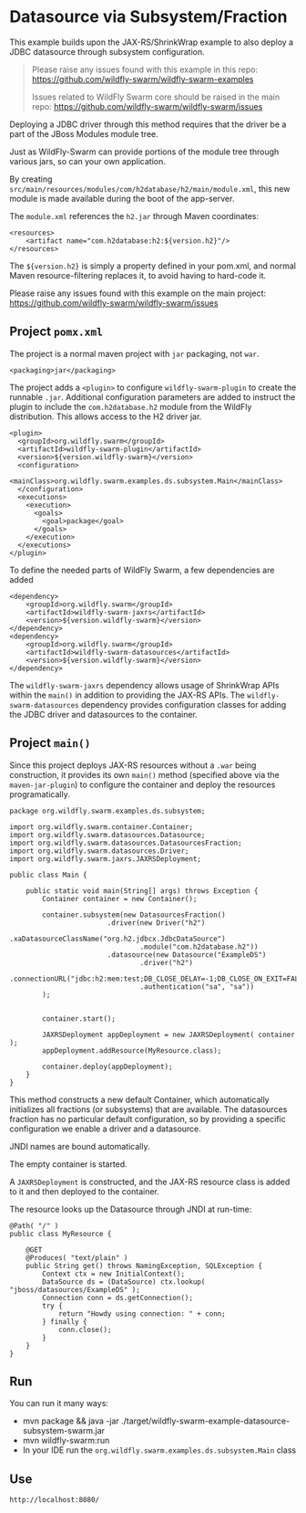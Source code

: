 # Datasource via Subsystem/Fraction

This example builds upon the JAX-RS/ShrinkWrap example to also
deploy a JDBC datasource through subsystem configuration.

> Please raise any issues found with this example in this repo:
> https://github.com/wildfly-swarm/wildfly-swarm-examples
>
> Issues related to WildFly Swarm core should be raised in the main repo:
> https://github.com/wildfly-swarm/wildfly-swarm/issues

Deploying a JDBC driver through this method requires that
the driver be a part of the JBoss Modules module tree. 

Just as WildFly-Swarm can provide portions of the module tree
through various jars, so can your own application.

By creating `src/main/resources/modules/com/h2database/h2/main/module.xml`,
this new module is made available during the boot of the app-server.

The `module.xml` references the `h2.jar` through Maven coordinates:

    <resources>
        <artifact name="com.h2database:h2:${version.h2}"/>
    </resources>

The `${version.h2}` is simply a property defined in your pom.xml,
and normal Maven resource-filtering replaces it, to avoid having
to hard-code it.

Please raise any issues found with this example on the main project:
https://github.com/wildfly-swarm/wildfly-swarm/issues

## Project `pomx.xml`

The project is a normal maven project with `jar` packaging, not `war`.

    <packaging>jar</packaging>

The project adds a `<plugin>` to configure `wildfly-swarm-plugin` to
create the runnable `.jar`.  Additional configuration parameters are
added to instruct the plugin to include the `com.h2database.h2` module
from the WildFly distribution.  This allows access to the H2 driver
jar.

    <plugin>
      <groupId>org.wildfly.swarm</groupId>
      <artifactId>wildfly-swarm-plugin</artifactId>
      <version>${version.wildfly-swarm}</version>
      <configuration>
        <mainClass>org.wildfly.swarm.examples.ds.subsystem.Main</mainClass>
      </configuration>
      <executions>
        <execution>
          <goals>
            <goal>package</goal>
          </goals>
        </execution>
      </executions>
    </plugin>

To define the needed parts of WildFly Swarm, a few dependencies are added

    <dependency>
        <groupId>org.wildfly.swarm</groupId>
        <artifactId>wildfly-swarm-jaxrs</artifactId>
        <version>${version.wildfly-swarm}</version>
    </dependency>
    <dependency>
        <groupId>org.wildfly.swarm</groupId>
        <artifactId>wildfly-swarm-datasources</artifactId>
        <version>${version.wildfly-swarm}</version>
    </dependency>

The `wildfly-swarm-jaxrs` dependency allows usage of ShrinkWrap APIs within the `main()` in addition
to providing the JAX-RS APIs.  The `wildfly-swarm-datasources` dependency provides configuration
classes for adding the JDBC driver and datasources to the container.

## Project `main()`

Since this project deploys JAX-RS resources without a `.war` being construction, it
provides its own `main()` method (specified above via the `maven-jar-plugin`) to
configure the container and deploy the resources programatically.

    package org.wildfly.swarm.examples.ds.subsystem;

    import org.wildfly.swarm.container.Container;
    import org.wildfly.swarm.datasources.Datasource;
    import org.wildfly.swarm.datasources.DatasourcesFraction;
    import org.wildfly.swarm.datasources.Driver;
    import org.wildfly.swarm.jaxrs.JAXRSDeployment;
    
    public class Main {

        public static void main(String[] args) throws Exception {
            Container container = new Container();

            container.subsystem(new DatasourcesFraction()
                            .driver(new Driver("h2")
                                    .xaDatasourceClassName("org.h2.jdbcx.JdbcDataSource")
                                    .module("com.h2database.h2"))
                            .datasource(new Datasource("ExampleDS")
                                    .driver("h2")
                                    .connectionURL("jdbc:h2:mem:test;DB_CLOSE_DELAY=-1;DB_CLOSE_ON_EXIT=FALSE")
                                    .authentication("sa", "sa"))
            );


            container.start();
    
            JAXRSDeployment appDeployment = new JAXRSDeployment( container );
            appDeployment.addResource(MyResource.class);

            container.deploy(appDeployment);
        }
    }


This method constructs a new default Container, which automatically
initializes all fractions (or subsystems) that are available.  The datasources
fraction has no particular default configuration, so by providing a
specific configuration we enable a driver and a datasource.

JNDI names are bound automatically.

The empty container is started.

A `JAXRSDeployment` is constructed, and the JAX-RS resource class is
added to it and then deployed to the container.

The resource looks up the Datasource through JNDI at run-time:

    @Path( "/" )
    public class MyResource {

        @GET
        @Produces( "text/plain" )
        public String get() throws NamingException, SQLException {
            Context ctx = new InitialContext();
            DataSource ds = (DataSource) ctx.lookup( "jboss/datasources/ExampleDS" );
            Connection conn = ds.getConnection();
            try {
                return "Howdy using connection: " + conn;
            } finally {
                conn.close();
            }
        }
    }


## Run

You can run it many ways:

* mvn package && java -jar ./target/wildfly-swarm-example-datasource-subsystem-swarm.jar
* mvn wildfly-swarm:run
* In your IDE run the `org.wildfly.swarm.examples.ds.subsystem.Main` class

## Use

    http://localhost:8080/
